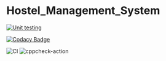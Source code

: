 # Hostel_Management_System

[![Unit testing](https://github.com/stepin105065/Hostel_Management_System/actions/workflows/unit-test.yml/badge.svg)](https://github.com/stepin105065/Hostel_Management_System/actions/workflows/unit-test.yml)

[![Codacy Badge](https://api.codacy.com/project/badge/Grade/99bfd69156ed4b579ad67a5a0e828d1f)](https://app.codacy.com/gh/stepin105065/Hostel_Management_System?utm_source=github.com&utm_medium=referral&utm_content=stepin105065/Hostel_Management_System&utm_campaign=Badge_Grade)

![CI](https://github.com/stepin105065/Hostel_Management_System/workflows/CI/badge.svg)
![cppcheck-action](https://github.com/stepin105065/Hostel_Management_System/workflows/cppcheck-action/badge.svg)
